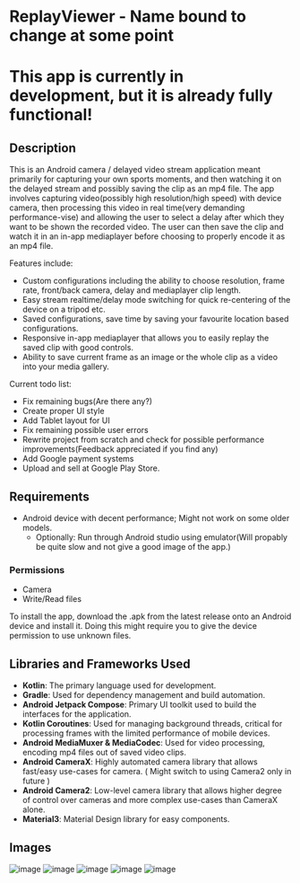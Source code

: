 # ReplayViewer - Name bound to change at some point

# This app is currently in development, but it is already fully functional!

## Description
This is an Android camera / delayed video stream application meant primarily for capturing your own sports moments, and then watching it on the delayed stream and possibly saving the clip as an mp4 file.
The app involves capturing video(possibly high resolution/high speed) with device camera, then processing this video in real time(very demanding performance-vise) and allowing the user to select a delay after which they want to be shown the recorded video. The user can then save the clip and watch it in an in-app mediaplayer before choosing to properly encode it as an mp4 file.

Features include:
- Custom configurations including the ability to choose resolution, frame rate, front/back camera, delay and mediaplayer clip length.
- Easy stream realtime/delay mode switching for quick re-centering of the device on a tripod etc.
- Saved configurations, save time by saving your favourite location based configurations.
- Responsive in-app mediaplayer that allows you to easily replay the saved clip with good controls.
- Ability to save current frame as an image or the whole clip as a video into your media gallery.

Current todo list:
- Fix remaining bugs(Are there any?)
- Create proper UI style
- Add Tablet layout for UI
- Fix remaining possible user errors
- Rewrite project from scratch and check for possible performance improvements(Feedback appreciated if you find any)
- Add Google payment systems
- Upload and sell at Google Play Store.


## Requirements
- Android device with decent performance; Might not work on some older models.
    - Optionally: Run through Android studio using emulator(Will propably be quite slow and not give a good image of the app.)

 ### Permissions
 - Camera
 - Write/Read files
 
To install the app, download the .apk from the latest release onto an Android device and install it. 
Doing this might require you to give the device permission to use unknown files.

## Libraries and Frameworks Used

- **Kotlin**: The primary language used for development.
- **Gradle**: Used for dependency management and build automation.
- **Android Jetpack Compose**: Primary UI toolkit used to build the interfaces for the application.
- **Kotlin Coroutines**: Used for managing background threads, critical for processing frames with the limited performance of mobile devices.
- **Android MediaMuxer & MediaCodec**: Used for video processing, encoding mp4 files out of saved video clips.
- **Android CameraX**: Highly automated camera library that allows fast/easy use-cases for camera. ( Might switch to using Camera2 only in future )
- **Android Camera2**: Low-level camera library that allows higher degree of control over cameras and more complex use-cases than CameraX alone.
- **Material3**: Material Design library for easy components.

## Images
![image](https://github.com/user-attachments/assets/469b9038-104a-427f-af18-63a364e43fa0)
![image](https://github.com/user-attachments/assets/cb21d9d0-2168-4a99-9d96-0002a0f1d47d)
![image](https://github.com/user-attachments/assets/6548315f-9c4e-4848-b799-9864c62785ab)
![image](https://github.com/user-attachments/assets/a1f50e4c-4ee3-4bae-891d-4e171c893373)
![image](https://github.com/user-attachments/assets/5836d98d-e5ed-487e-8146-f7358bf53740)




